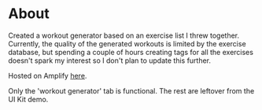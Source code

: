# About
Created a workout generator based on an exercise list I threw together. Currently, the quality of the generated workouts is limited by the exercise database, but spending a couple of hours creating tags for all the exercises doesn't spark my interest so I don't plan to update this further.

Hosted on Amplify [here](https://main.d2ml4fhfnwpjvt.amplifyapp.com/dashboard/app).

Only the 'workout generator' tab is functional. The rest are leftover from the UI Kit demo.
